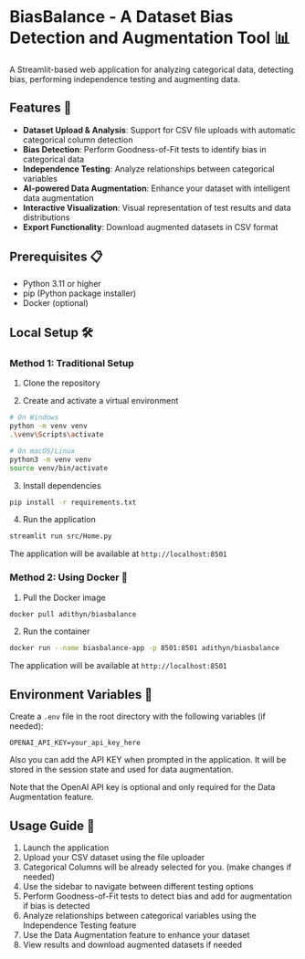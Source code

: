# BiasBalance - A Dataset Bias Detection and Augmentation Tool 📊

A Streamlit-based web application for analyzing categorical data, detecting bias, performing independence testing and augmenting data.

## Features 🌟

- **Dataset Upload & Analysis**: Support for CSV file uploads with automatic categorical column detection
- **Bias Detection**: Perform Goodness-of-Fit tests to identify bias in categorical data
- **Independence Testing**: Analyze relationships between categorical variables
- **AI-powered Data Augmentation**: Enhance your dataset with intelligent data augmentation
- **Interactive Visualization**: Visual representation of test results and data distributions
- **Export Functionality**: Download augmented datasets in CSV format

## Prerequisites 📋

- Python 3.11 or higher
- pip (Python package installer)
- Docker (optional)

## Local Setup 🛠️

### Method 1: Traditional Setup

1. Clone the repository

2. Create and activate a virtual environment
```bash
# On Windows
python -m venv venv
.\venv\Scripts\activate

# On macOS/Linux
python3 -m venv venv
source venv/bin/activate
```

3. Install dependencies
```bash
pip install -r requirements.txt
```

4. Run the application
```bash
streamlit run src/Home.py
```

The application will be available at `http://localhost:8501`

### Method 2: Using Docker 🐳

1. Pull the Docker image
```bash
docker pull adithyn/biasbalance
```

2. Run the container
```bash
docker run --name biasbalance-app -p 8501:8501 adithyn/biasbalance
```

The application will be available at `http://localhost:8501`

## Environment Variables 🔐

Create a `.env` file in the root directory with the following variables (if needed):
```
OPENAI_API_KEY=your_api_key_here
```

Also you can add the API KEY when prompted in the application. It will be stored in the session state and used for data augmentation.

Note that the OpenAI API key is optional and only required for the Data Augmentation feature.

## Usage Guide 📖

1. Launch the application
2. Upload your CSV dataset using the file uploader
3. Categorical Columns will be already selected for you. (make changes if needed)
4. Use the sidebar to navigate between different testing options
5. Perform Goodness-of-Fit tests to detect bias and add for augmentation if bias is detected
6. Analyze relationships between categorical variables using the Independence Testing feature
7. Use the Data Augmentation feature to enhance your dataset
8. View results and download augmented datasets if needed